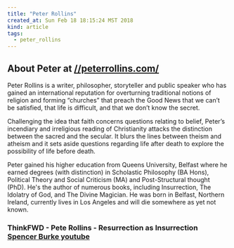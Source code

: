 ```yaml
---
title: "Peter Rollins"
created_at: Sun Feb 18 18:15:24 MST 2018
kind: article
tags:
  - peter_rollins
---
```


<h2>
  About Peter at
  <a href="https://peterrollins.com/" target="_blank">//peterrollins.com/</a>
</h2>

Peter Rollins is a writer, philosopher, storyteller and public speaker
who has gained an international reputation for overturning traditional
notions of religion and forming “churches” that preach the Good
News that we can’t be satisfied, that life is difficult, and that we
don’t know the secret.

Challenging the idea that faith concerns questions relating to belief,
Peter’s incendiary and irreligious reading of Christianity attacks
the distinction between the sacred and the secular. It blurs the lines
between theism and atheism and it sets aside questions regarding life
after death to explore the possibility of life before death.

Peter gained his higher education from Queens University, Belfast where
he earned degrees (with distinction) in Scholastic Philosophy (BA Hons),
Political Theory and Social Criticism (MA) and Post-Structural thought
(PhD). He's the author of numerous books, including Insurrection,
The Idolatry of God, and The Divine Magician. He was born in Belfast,
Northern Ireland, currently lives in Los Angeles and will die somewhere
as yet not known.

<h3>
  ThinkFWD - Pete Rollins - Resurrection as Insurrection
  <a href="https://www.youtube.com/watch?v=DYtBUvfYTUE" target="_blank">Spencer Burke youtube</a>
</h3>

<h3>
  <a href="" target="_blank"></a>
</h3>

<h3>
  <a href="" target="_blank"></a>
</h3>

<h3>
  <a href="" target="_blank"></a>
</h3>

<!--
html boilerplate
<a href="" target="_blank"></a>
<a name=""></a>
<img src="" width="400px">
<ul>
  <li></li>
</ul>
<pre>
</pre>
<p style="margin-bottom: 2em;"></p>
<hr style="border: 0; height: 3px; background: #333; background-image: linear-gradient(to right, #ccc, #333, #ccc);">
<pre><code>
</code></pre>
<math xmlns='http://www.w3.org/1998/Math/MathML' display='block'>
</math>
-->
